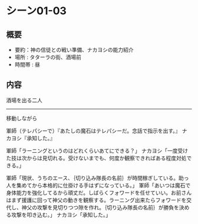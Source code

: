 # シーン01-03
## 概要
* 要約：神の信徒との戦い準備、ナカヨシの能力紹介
* 場所 : タターラの街、酒場前
* 時間帯 : 昼

## 内容

酒場を出る二人

---

移動しながら

軍師（テレパシーで）『あたしの魔石はテレパシーだ。念話で指示を出す。』
ナカヨシ『承知した。』

軍師「ラーニングというのはどれくらいあてにできる？」
ナカヨシ「一度受けた技は次からは見切れる。受けないまでも、何度か観察できればある程度対処できる。」

軍師「現状、うちのエース、｛切り込み隊長の名前｝が時間稼ぎしている。助っ人を集めてから本格的に仕掛ける手はずになっている。」
軍師「あいつは魔石で身体能力を強化してるから頑丈だ。しばらくフォワードを任せていい。お前さんはまず援護に回って神父の動きを観察する。ラーニング出来たらフォワードを交代し、神父の攻撃を見切りつつ隙を作れ。｛切り込み隊長の名前｝が勝負を決める攻撃を叩き込む。」
ナカヨシ「承知した。」

